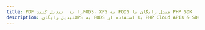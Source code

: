---title: PDF را به  تبدیل کنیدFODS، XPS به FODS مبدل رایگان یا PHP SDKdescription: تبدیل رایگانXPS به FODS با استفاده از PHP Cloud APIs & SDK همچنین اسناد PDF را در Cloud ایجاد، ویرایش و رندر کنید.---